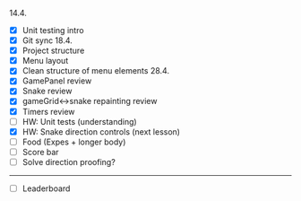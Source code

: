 14.4.
- [x] Unit testing intro
- [x] Git sync
18.4.
- [x] Project structure
- [x] Menu layout
- [x] Clean structure of menu elements
28.4.
- [x] GamePanel review
- [x] Snake review
- [x] gameGrid<->snake repainting review
- [x] Timers review
- [ ] HW: Unit tests (understanding)
- [x] HW: Snake direction controls
(next lesson)
- [ ] Food (Expes + longer body)  
- [ ] Score bar
- [ ] Solve direction proofing?

---
- [ ] Leaderboard